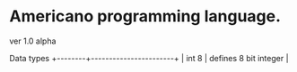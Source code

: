 # Americano programming language.
ver 1.0 alpha

 Data types 
 +--------+-----------------------+
 |  int 8 | defines 8 bit integer |
